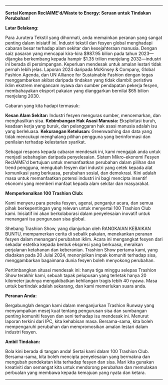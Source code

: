 ---

**Sertai Kempen ReclAIME'd/Waste to Energy: Seruan untuk Tindakan Perubahan!**

**Latar Belakang:**

Para Jurutera Tekstil yang dihormati, anda memainkan peranan yang sangat penting dalam inisiatif ini. Industri tekstil dan fesyen global menghadapi cabaran besar terhadap alam sekitar dan kesejahteraan manusia. Dengan saiz pasaran yang mencapai kira-kira $987.95 bilion pada tahun 2023—dijangka berkembang kepada hampir $1.35 trilion menjelang 2032—industri ini berada di persimpangan. Keperluan mendesak untuk amalan lestari tidak pernah lebih jelas. Laporan 2024 daripada McKinsey & Company, Global Fashion Agenda, dan UN Alliance for Sustainable Fashion dengan tegas menggambarkan akibat daripada tindakan yang tidak diambil: peristiwa iklim ekstrem mengancam nyawa dan sumber pendapatan pekerja fesyen, membahayakan eksport pakaian yang dianggarkan bernilai $65 bilion menjelang 2030.

Cabaran yang kita hadapi termasuk:

**Kesan Alam Sekitar:** Industri fesyen menguras sumber, mencemarkan, dan menghasilkan sisa.
**Kebimbangan Hak Asasi Manusia:** Eksploitasi buruh, keadaan kerja yang buruk, dan pelanggaran hak asasi manusia adalah isu yang berleluasa.
**Kekurangan Ketelusan:** Greenwashing dan data yang tidak mencukupi menghalang pilihan pengguna yang berinformasi dan penilaian terhadap kelestarian syarikat.

Sebagai respons kepada cabaran mendesak ini, kami mengajak anda untuk menjadi sebahagian daripada penyelesaian. Sistem Mikro-ekonomi Fesyen ReclAIME'd bertujuan untuk memanfaatkan perubahan dalam pilihan dan trend pengguna, mengubah fesyen dari industri yang cetek kepada alat komunikasi yang berkuasa, perubahan sosial, dan demokrasi. Kini adalah masa untuk memanfaatkan potensi industri ini bagi mencipta insentif ekonomi yang memberi manfaat kepada alam sekitar dan masyarakat.

**Memperkenalkan 100 Trashion Club:**

Kami menyeru para pereka fesyen, agensi, penganjur acara, dan semua pihak berkepentingan yang relevan untuk menyertai 100 Trashion Club kami. Inisiatif ini akan berkolaborasi dalam penyelesaian inovatif untuk menangani isu pengurusan sisa global.

Shebang Trashion Show, yang dianjurkan oleh RANGKAIAN KEBAIKAN BUNTU, mempamerkan cerita di sebalik pakaian, menekankan peranan fesyen dalam menangani perubahan iklim. Acara ini mengangkat fesyen dari sekadar estetika kepada bentuk ekspresi yang berkuasa, meraikan perjalanan ketahanan dan keberanian. Trashion Show pertama kami, yang diadakan pada 20 Julai 2024, menonjolkan impak komuniti terhadap sisa, menggambarkan bagaimana dunia fesyen boleh menyokong perubahan.

Pertimbangkan situasi mendesak ini: hanya tiga minggu selepas Trashion Show terakhir kami, sebuah tapak pelupusan yang terletak hanya 20 kilometer jauhnya mengakibatkan kehilangan tragis lebih 40 nyawa. Masa untuk bertindak adalah sekarang, dan kami memerlukan suara anda.

**Peranan Anda:**

Bergabunglah dengan kami dalam menganjurkan Trashion Runway yang menyampaikan mesej kuat tentang pengurusan sisa dan sumbangan penting komuniti fesyen dan seni terhadap isu mendesak ini. Menurut laporan terkini dari IPC, kita kehabisan masa. Bersama-sama, kita boleh mempengaruhi perubahan dan mempromosikan amalan lestari dalam industri fesyen.

**Ambil Tindakan:**

Bola kini berada di tangan anda! Sertai kami dalam 100 Trashion Club. Bersama-sama, kita boleh mencipta penyelesaian yang bermakna dan mengubah pendekatan kita terhadap fesyen dan sisa. Mari kita gunakan kreativiti dan semangat kita untuk mendorong perubahan dan memulakan perbualan yang membawa kepada kemajuan yang nyata dan ketara.

---